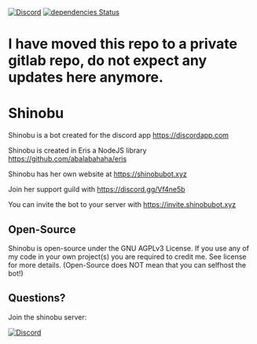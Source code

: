 [![Discord](https://discordapp.com/api/guilds/240059867744698368/embed.png)](https://discord.gg/Vf4ne5b)
[![dependencies Status](https://david-dm.org/KurozeroPB/Shinobu/status.svg)](https://david-dm.org/KurozeroPB/Shinobu)

# I have moved this repo to a private gitlab repo, do not expect any updates here anymore.

# Shinobu
Shinobu is a bot created for the discord app https://discordapp.com

Shinobu is created in Eris a NodeJS library https://github.com/abalabahaha/eris

Shinobu has her own website at https://shinobubot.xyz

Join her support guild with https://discord.gg/Vf4ne5b

You can invite the bot to your server with https://invite.shinobubot.xyz

Open-Source
-
Shinobu is open-source under the GNU AGPLv3 License. If you use any of my code in your own project(s) you are required to credit me. See license for more details. (Open-Source does NOT mean that you can selfhost the bot!)

Questions?
-
Join the shinobu server:

[![Discord](https://discordapp.com/api/guilds/240059867744698368/embed.png?style=banner3)](https://discord.gg/Vf4ne5b)
